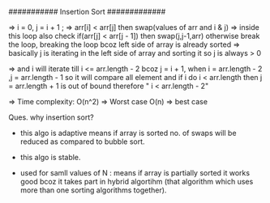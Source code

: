 ########### Insertion Sort #############

=> i = 0, j = i + 1 ;
=> arr[i] < arr[j] then swap(values of arr and i & j)
=> inside this loop also check if(arr[j] < arr[j - 1]) then swap(j,j-1,arr) otherwise break the loop, breaking the loop bcoz left side of array is already sorted
=> basically j is iterating in the left side of array and sorting it so j is always > 0

=> and i will iterate till i <= arr.length - 2  bcoz j = i + 1, when i = arr.length - 2 ,j = arr.length - 1 so it will compare all element and if i do i < arr.length then j = arr.length + 1 is out of bound therefore " i < arr.length - 2"

=> Time complexity:
O(n^2) => Worst case
O(n) => best case

Ques. why insertion sort?

* this algo is adaptive means if array is sorted no. of swaps will be reduced as compared to bubble sort.

* this algo is stable.

* used for samll values of N : means if array is partially sorted it works good bcoz it takes part in hybrid algortihm (that algorithm which uses more than one sorting algorithms together).
